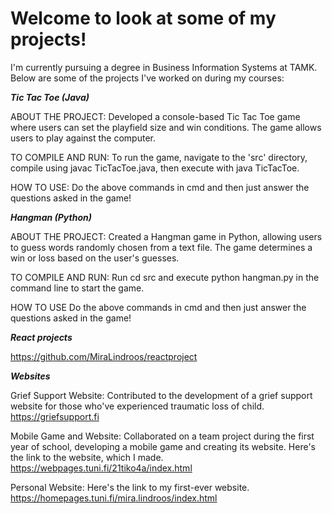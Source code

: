 # Welcome to look at some of my projects!

I'm currently pursuing a degree in Business Information Systems at TAMK. Below are some of the projects I've worked on during my courses:

_**Tic Tac Toe (Java)**_

ABOUT THE PROJECT: Developed a console-based Tic Tac Toe game where users can set the playfield size and win conditions. The game allows users to play against the computer.

TO COMPILE AND RUN: To run the game, navigate to the 'src' directory, compile using javac TicTacToe.java, then execute with java TicTacToe.

HOW TO USE: Do the above commands in cmd and then just answer the questions asked in the game!

_**Hangman (Python)**_

ABOUT THE PROJECT: Created a Hangman game in Python, allowing users to guess words randomly chosen from a text file. The game determines a win or loss based on the user's guesses.

TO COMPILE AND RUN: Run cd src and execute python hangman.py in the command line to start the game.

HOW TO USE Do the above commands in cmd and then just answer the questions asked in the game!

_**React projects**_

https://github.com/MiraLindroos/reactproject


_**Websites**_

Grief Support Website: Contributed to the development of a grief support website for those who've experienced traumatic loss of child. https://griefsupport.fi

Mobile Game and Website: Collaborated on a team project during the first year of school, developing a mobile game and creating its website. Here's the link to the website, which I made. https://webpages.tuni.fi/21tiko4a/index.html

Personal Website: Here's the link to my first-ever website. https://homepages.tuni.fi/mira.lindroos/index.html

